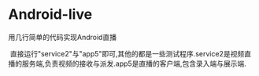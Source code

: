# Android-live
用几行简单的代码实现Android直播

 直接运行"service2"与"app5"即可,其他的都是一些测试程序.service2是视频直播的服务端,负责视频的接收与派发.app5是直播的客户端,包含录入端与展示端.
